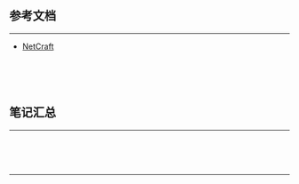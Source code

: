 ## 参考文档

---

* [NetCraft](https://www.netcraft.com/)



<br/><br/><br/>



## 笔记汇总

---





<br/><br/><br/>

---

